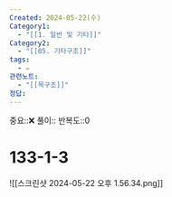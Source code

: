 ```yaml
---
Created: 2024-05-22(수)
Category1:
  - "[[1. 일반 및 기타]]"
Category2:
  - "[[05. 기타구조]]"
tags:
  - ✏️
관련노트:
  - "[[목구조]]"
정답:
---
```

중요::❌
풀이::
반복도::0
#  133-1-3

![[스크린샷 2024-05-22 오후 1.56.34.png]]